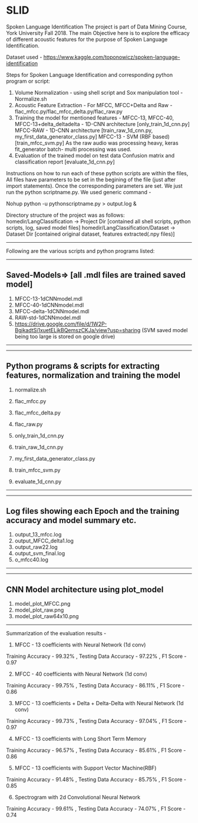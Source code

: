 # SLID
Spoken Language Identification
The project is part of Data Mining Course, York University Fall 2018.
The main Objective here is to explore the efficacy of different acoustic features for the purpose of Spoken Language Identification.

Dataset used - https://www.kaggle.com/toponowicz/spoken-language-identification

Steps for Spoken Language Identification and corresponding python program or script:
1) Volume Normalization - using shell script and Sox manipulation tool - Normalize.sh
2) Acoustic Feature Extraction - For MFCC, MFCC+Delta and Raw - flac_mfcc.py/flac_mfcc_delta.py/flac_raw.py
3) Training the model for mentioned features -
MFCC-13, MFCC-40, MFCC-13+delta_deltadelta - 1D-CNN architecture [only_train_1d_cnn.py]
MFCC-RAW - 1D-CNN architecture [train_raw_1d_cnn.py, my_first_data_generator_class.py]
MFCC-13 - SVM (RBF based) [train_mfcc_svm.py]
As the raw audio was processing heavy, keras fit_generator batch- multi processing was used.
4) Evaluation of the trained model on test data
Confusion matrix and classification report [evaluate_1d_cnn.py]

Instructions on how to run each of these python scripts are within the files, All files have parameters to be set in the begining of the file (just after import statements). Once the corresponding parameters are set. We just run the python scriptname.py. We used generic command - 

Nohup python -u pythonscriptname.py > output.log &

Directory structure of the project was as follows: 
homedir/LangClassification         -> Project Dir  [contained all shell scripts, python scripts, log, saved model files]
homedir/LangClassification/Dataset -> Dataset Dir  [contained original dataset, features extracted(.npy files)]

------------------------------------------------------------------------
Following are the various scripts and python programs listed:

-------------------------------------------------------
Saved-Models=> [all .mdl files are trained saved model]
-------------------------------------------------------
1) MFCC-13-1dCNNmodel.mdl
2) MFCC-40-1dCNNmodel.mdl	
3) MFCC-delta-1dCNNmodel.mdl	
4) RAW-std-1dCNNmodel.mdl	
5) https://drive.google.com/file/d/1W2P-BgjkadtSi1xuetELjkBQemszCKJa/view?usp=sharing (SVM saved model being too large is stored on google drive)

----------------------------------------------------------


----------------------------------------------------------
Python programs & scripts for extracting features, normalization and training the model 
--------------------------------------------------------
1) normalize.sh	

2) flac_mfcc.py
3) flac_mfcc_delta.py	
4) flac_raw.py	

5) only_train_1d_cnn.py	
6) train_raw_1d_cnn.py
7) my_first_data_generator_class.py	
8) train_mfcc_svm.py	

9) evaluate_1d_cnn.py	
--------------------------------------------------------


--------------------------------------------------------
Log files showing each Epoch and the training accuracy and model summary etc.
--------------------------------------------------------
1) output_13_mfcc.log	
2) output_MFCC_delta1.log	
3) output_raw22.log	
4) output_svm_final.log	
5) o_mfcc40.log	
--------------------------------------------------------


--------------------------------------------------------
CNN Model architecture using plot_model
--------------------------------------------------------
1) model_plot_MFCC.png	
2) model_plot_raw.png	
3) model_plot_raw64x10.png	
--------------------------------------------------------

Summarization of the evaluation results - 


1) MFCC - 13 coefficients with Neural Network (1d conv)

Training Accuracy     - 99.32% , 
Testing Data Accuracy - 97.22% , 
F1 Score              - 0.97

2) MFCC - 40 coefficients with Neural Network (1d conv)

Training Accuracy     - 99.75% , 
Testing Data Accuracy - 86.11% , 
F1 Score              - 0.86

3) MFCC - 13 coefficients + Delta + Delta-Delta with Neural Network (1d conv)

Training Accuracy     - 99.73% , 
Testing Data Accuracy - 97.04% , 
F1 Score              - 0.97

4) MFCC - 13 coefficients with Long Short Term Memory 

Training Accuracy     - 96.57% , 
Testing Data Accuracy - 85.61% , 
F1 Score              - 0.86

5) MFCC - 13 coefficients with Support Vector Machine(RBF)

Training Accuracy     - 91.48% , 
Testing Data Accuracy - 85.75% , 
F1 Score              - 0.85

6) Spectrogram with 2d Convolutional Neural Network

Training Accuracy     - 99.61% , 
Testing Data Accuracy - 74.07% , 
F1 Score              - 0.74 
